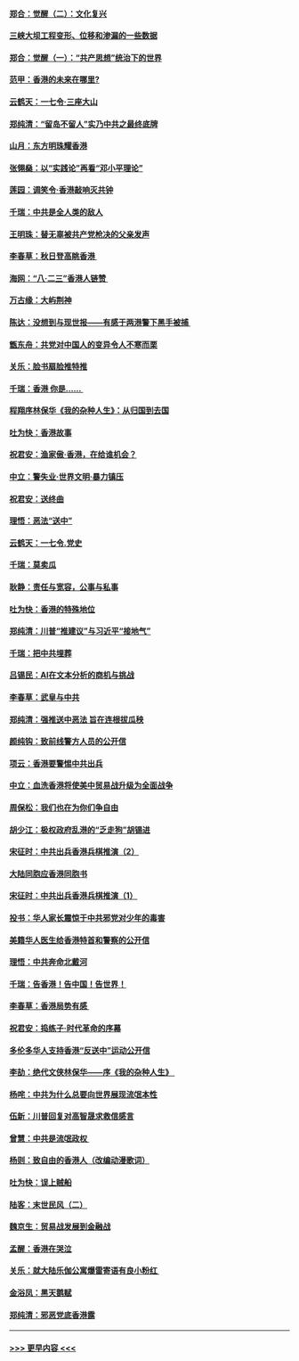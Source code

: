 #### [郑合：觉醒（二）：文化复兴](../pages/nsc993/n11478025.md?t=08272022) 
#### [三峡大坝工程变形、位移和渗漏的一些数据](../pages/nsc993/n11478232.md?t=08272022) 
#### [郑合：觉醒（一）：“共产思想”统治下的世界](../pages/nsc993/n11477663.md?t=08272022) 
#### [范甲：香港的未来在哪里?](../pages/nsc993/n11477249.md?t=08272022) 
#### [云鹤天：一七令·三座大山](../pages/nsc993/n11477192.md?t=08272022) 
#### [郑纯清：“留岛不留人”实乃中共之最终底牌](../pages/nsc993/n11476160.md?t=08272022) 
#### [山月：东方明珠耀香港](../pages/nsc993/n11476077.md?t=08272022) 
#### [张翎燊：以“实践论”再看“邓小平理论”](../pages/nsc993/n11475733.md?t=08272022) 
#### [莲园：调笑令‧香港敲响灭共钟](../pages/nsc993/n11475723.md?t=08272022) 
#### [千瑞：中共是全人类的敌人](../pages/nsc993/n11475329.md?t=08272022) 
#### [王明珠：替无辜被共产党枪决的父亲发声](../pages/nsc993/n11474570.md?t=08272022) 
#### [李春草：秋日登高眺香港 ](../pages/nsc993/n11474491.md?t=08272022) 
#### [海网：“八·二三”香港人链赞 ](../pages/nsc993/n11474538.md?t=08272022) 
#### [万古缘：大屿荆神](../pages/nsc993/n11474401.md?t=08272022) 
#### [陈达：没想到与现世报——有感于两港警下黑手被捕 ](../pages/nsc993/n11472557.md?t=08272022) 
#### [甑东舟：共党对中国人的变异令人不寒而栗](../pages/nsc993/n11472496.md?t=08272022) 
#### [关乐：脸书扇脸推特推](../pages/nsc993/n11472488.md?t=08272022) 
#### [千瑞：香港  你是…… ](../pages/nsc993/n11472459.md?t=08272022) 
#### [程翔序林保华《我的杂种人生》：从归国到去国](../pages/nsc993/n11472369.md?t=08272022) 
#### [吐为快：香港故事](../pages/nsc993/n11471931.md?t=08272022) 
#### [祝君安：渔家傲‧香港，在给谁机会？](../pages/nsc993/n11469718.md?t=08272022) 
#### [中立：警失业‧世界文明‧暴力镇压](../pages/nsc993/n11467566.md?t=08272022) 
#### [祝君安：送终曲](../pages/nsc993/n11467546.md?t=08272022) 
#### [理悟：恶法“送中”](../pages/nsc993/n11467290.md?t=08272022) 
#### [云鹤天：一七令.党史](../pages/nsc993/n11464122.md?t=08272022) 
#### [千瑞：莫卖瓜](../pages/nsc993/n11463014.md?t=08272022) 
#### [耿静：责任与宽容，公事与私事](../pages/nsc993/n11462810.md?t=08272022) 
#### [吐为快：香港的特殊地位](../pages/nsc993/n11462562.md?t=08272022) 
#### [郑纯清：川普“推建议”与习近平“接地气”](../pages/nsc993/n11461683.md?t=08272022) 
#### [千瑞：把中共埋葬](../pages/nsc993/n11461658.md?t=08272022) 
#### [吕锡民：AI在文本分析的商机与挑战](../pages/nsc993/n11460607.md?t=08272022) 
#### [李春草：武皇与中共](../pages/nsc993/n11460589.md?t=08272022) 
#### [郑纯清：强推送中恶法 旨在连根拔瓜秧](../pages/nsc993/n11460526.md?t=08272022) 
#### [颜纯钩：致前线警方人员的公开信](../pages/nsc993/n11459564.md?t=08272022) 
#### [项云：香港要警惕中共出兵](../pages/nsc993/n11459530.md?t=08272022) 
#### [中立：血洗香港将使美中贸易战升级为全面战争](../pages/nsc993/n11459717.md?t=08272022) 
#### [周保松：我们也在为你们争自由](../pages/nsc993/n11459087.md?t=08272022) 
#### [胡少江：极权政府乱港的“乏走狗”胡锡进](../pages/nsc993/n11459051.md?t=08272022) 
#### [宋征时：中共出兵香港兵棋推演（2）](../pages/nsc993/n11458306.md?t=08272022) 
#### [大陆同胞应香港同胞书](../pages/nsc993/n11457241.md?t=08272022) 
#### [宋征时：中共出兵香港兵棋推演（1）](../pages/nsc993/n11455979.md?t=08272022) 
#### [投书：华人家长震惊于中共邪党对少年的毒害](../pages/nsc993/n11454664.md?t=08272022) 
#### [美籍华人医生给香港特首和警察的公开信](../pages/nsc993/n11454599.md?t=08272022) 
#### [理悟：中共奔命北戴河](../pages/nsc993/n11454254.md?t=08272022) 
#### [千瑞：告香港！告中国！告世界！](../pages/nsc993/n11452639.md?t=08272022) 
#### [李春草：香港局势有感 ](../pages/nsc993/n11452364.md?t=08272022) 
#### [祝君安：捣练子‧时代革命的序幕](../pages/nsc993/n11452353.md?t=08272022) 
#### [多伦多华人支持香港“反送中”运动公开信](../pages/nsc993/n11452323.md?t=08272022) 
#### [李劼：绝代文侠林保华——序《我的杂种人生》 ](../pages/nsc993/n11452282.md?t=08272022) 
#### [杨咤：中共为什么总要向世界展现流氓本性](../pages/nsc993/n11448899.md?t=08272022) 
#### [伍新：川普回复对高智晟求救信感言](../pages/nsc993/n11448808.md?t=08272022) 
#### [曾慧：中共是流氓政权 ](../pages/nsc993/n11447277.md?t=08272022) 
#### [杨则：致自由的香港人（改编动漫歌词）](../pages/nsc993/n11447253.md?t=08272022) 
#### [吐为快：误上贼船](../pages/nsc993/n11447241.md?t=08272022) 
#### [陆客：末世民风（二）](../pages/nsc993/n11447032.md?t=08272022) 
#### [魏京生：贸易战发展到金融战](../pages/nsc993/n11446827.md?t=08272022) 
#### [孟醒：香港在哭泣](../pages/nsc993/n11445586.md?t=08272022) 
#### [关乐：就大陆乐伽公寓爆雷寄语有良小粉红 ](../pages/nsc993/n11445344.md?t=08272022) 
#### [金浴凤：黑天鹅赋](../pages/nsc993/n11445105.md?t=08272022) 
#### [郑纯清：邪恶党底香港露](../pages/nsc993/n11444937.md?t=08272022) 

----
#### [ >>> 更早内容 <<< ](../indexes/nsc993-earlier.md)
